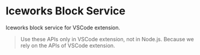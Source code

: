 # Iceworks Block Service

Iceworks block service for VSCode extension.

> Use these APIs only in VSCode extension, not in Node.js.
> Because we rely on the APIs of VSCode extension.
